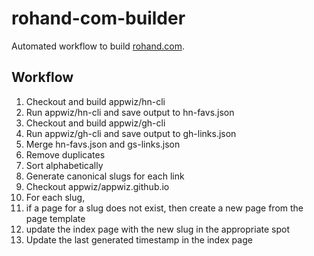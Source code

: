 # rohand-com-builder
Automated workflow to build [rohand.com](https://rohand.com/).

## Workflow
1. Checkout and build appwiz/hn-cli
2. Run appwiz/hn-cli and save output to hn-favs.json
3. Checkout and build appwiz/gh-cli
4. Run appwiz/gh-cli and save output to gh-links.json
7. Merge hn-favs.json and gs-links.json
8. Remove duplicates
9. Sort alphabetically
10. Generate canonical slugs for each link
11. Checkout appwiz/appwiz.github.io
12. For each slug,
  1. if a page for a slug does not exist, then create a new page from the page template
  2. update the index page with the new slug in the appropriate spot
13. Update the last generated timestamp in the index page
